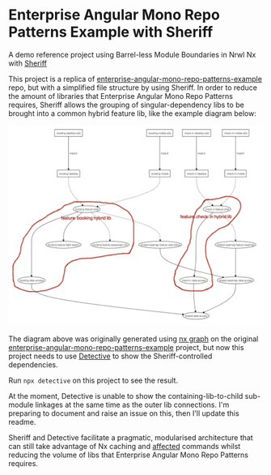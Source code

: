 # Enterprise Angular Mono Repo Patterns Example with Sheriff

A demo reference project using Barrel-less Module Boundaries in Nrwl Nx with [Sheriff](https://softarc-consulting.github.io/sheriff/)

This project is a replica of [enterprise-angular-mono-repo-patterns-example](https://github.com/tomwhite007/enterprise-angular-mono-repo-patterns-example) repo, but with a simplified file structure by using Sheriff. In order to reduce the amount of libraries that Enterprise Angular Mono Repo Patterns requires, Sheriff allows the grouping of singular-dependency libs to be brought into a common hybrid feature lib, like the example diagram below:

![Enterprise Angular Mono Repo Patterns with hybrid feature libs](readme-assets/eamp-sheriff-demo-diagram.png 'Hybrid feature libs')

The diagram above was originally generated using [nx graph](https://nx.dev/nx-api/nx/documents/dep-graph) on the original [enterprise-angular-mono-repo-patterns-example](https://github.com/tomwhite007/enterprise-angular-mono-repo-patterns-example) project, but now this project needs to use [Detective](https://github.com/angular-architects/detective) to show the Sheriff-controlled dependencies.

Run `npx detective` on this project to see the result.

At the moment, Detective is unable to show the containing-lib-to-child sub-module linkages at the same time as the outer lib connections. I'm preparing to document and raise an issue on this, then I'll update this readme.

Sheriff and Detective facilitate a pragmatic, modularised architecture that can still take advantage of Nx caching and [affected](https://nx.dev/nx-api/nx/documents/affected) commands whilst reducing the volume of libs that Enterprise Angular Mono Repo Patterns requires.
